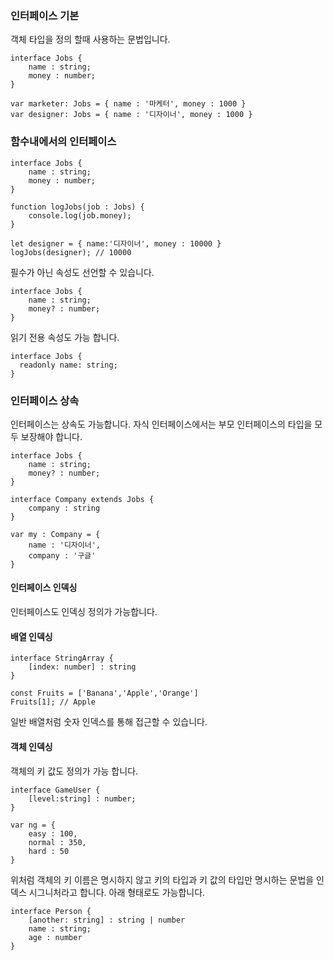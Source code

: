 ### 인터페이스 기본

객체 타입을 정의 할때 사용하는 문법입니다.

```
interface Jobs {
	name : string;
	money : number;
}

var marketer: Jobs = { name : '마케터', money : 1000 }
var designer: Jobs = { name : '디자이너', money : 1000 }
```

### 함수내에서의 인터페이스

```
interface Jobs {
	name : string;
	money : number;
}

function logJobs(job : Jobs) {
	console.log(job.money);
}

let designer = { name:'디자이너', money : 10000 }
logJobs(designer); // 10000
```

필수가 아닌 속성도 선언할 수 있습니다.

```
interface Jobs {
	name : string;
	money? : number;
}
```

읽기 전용 속성도 가능 합니다.

```
interface Jobs {
  readonly name: string;
}
```

### 인터페이스 상속

인터페이스는 상속도 가능합니다.
자식 인터페이스에서는 부모 인터페이스의 타입을 모두 보장해야 합니다.

```
interface Jobs {
	name : string;
	money? : number;
}

interface Company extends Jobs {
	company : string
}

var my : Company = {
	name : '디자이너',
	company : '구글'
}
```

#### 인터페이스 인덱싱

인터페이스도 인덱싱 정의가 가능합니다.

#### 배열 인덱싱

```
interface StringArray {
	[index: number] : string
}

const Fruits = ['Banana','Apple','Orange']
Fruits[1]; // Apple
```
일반 배열처럼 숫자 인덱스를 통해 접근할 수 있습니다.


#### 객체 인덱싱

객체의 키 값도 정의가 가능 합니다.

```
interface GameUser {
	[level:string] : number;
}

var ng = {
	easy : 100,
	normal : 350,
	hard : 50
}
```

위처럼 객체의 키 이름은 명시하지 않고
키의 타입과 키 값의 타입만 명시하는 문법을 인덱스 시그니처라고 합니다.
아래 형태로도 가능합니다.

```
interface Person {
	[another: string] : string | number
	name : string;
	age : number
}
```